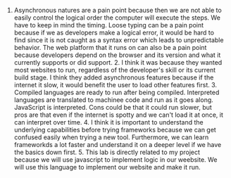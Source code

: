 1. Asynchronous natures are a pain point because then we are not able to easily control the logical order the computer will execute the steps. We have to keep in mind the timing. Loose typing can be a pain point because if we as developers make a logical error, it would be hard to find since it is not caught as a syntax error which leads to unpredictable behavior. The web platform  that it runs on can also be a pain point because developers depend on the browser and its version and what
   it currently supports or did support.
   2. I think it was because they wanted most websites to run, regardless of the developer's skill or its current build stage. I think they added asynchronous features because if the internet it slow, it would benefit the user to load other features first.
   3. Compiled languages are ready to run after being compiled. Interpreted languages are translated to machinee code and run as it goes along. JavaScript is interpreted. Cons could be that it could run slower, but pros are that even if the internet is spotty and we can't load it at once, it can interpret over time.
   4. I think it is important to understand the underlying capabilities before trying frameworks because we can get confused easily when trying a new tool. Furthermore, we can learn frameworkds a lot faster and understand it on a deeper level if we have the basics down first.
   5. This lab is directly related to my project because we will use javascript to implement logic in our weebsite. We will use this language to implement our website and make it run.
